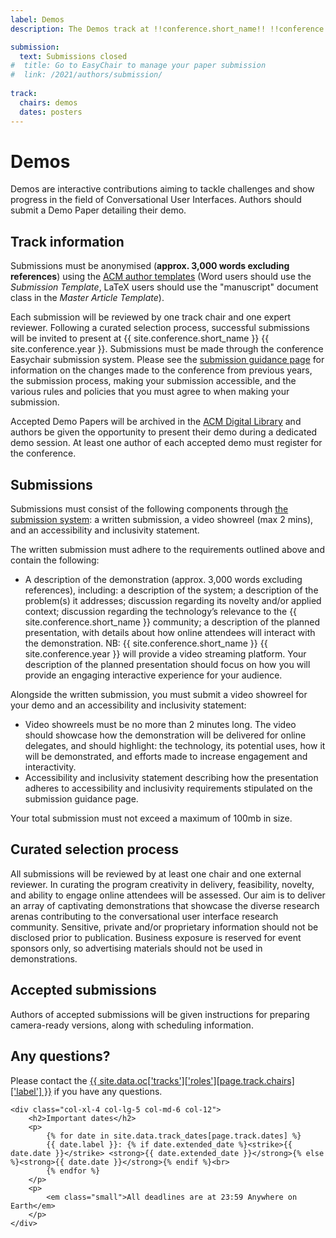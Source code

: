 ```yaml
---
label: Demos
description: The Demos track at !!conference.short_name!! !!conference.year!! allows authors to present interactive contributions aiming to tackle challenges and show progress in the field of Conversational User Interfaces. 

submission:
  text: Submissions closed
#  title: Go to EasyChair to manage your paper submission
#  link: /2021/authors/submission/
  
track:
  chairs: demos
  dates: posters
---
```


# Demos

Demos are interactive contributions aiming to tackle challenges and show progress in the field of Conversational User Interfaces. Authors should submit a Demo Paper detailing their demo.

<div class="row">
	<div class="col-xl-8 col-lg-7 col-md-6 col-12">
		<h2>Track information</h2>
		<p>
			Submissions must be anonymised (<strong>approx. 3,000 words excluding references</strong>) using the <a href="https://www.acm.org/publications/taps/word-template-workflow#h-2.-the-workflow-and-templates" title="ACM template information">ACM author templates</a> (Word users should use the <em>Submission Template</em>, LaTeX users should use the "manuscript" document class in the <em>Master Article Template</em>).
		</p>
		<p>
			Each submission will be reviewed by one track chair and one expert reviewer. Following a curated selection process, successful submissions will be invited to present at {{ site.conference.short_name }} {{ site.conference.year }}. Submissions must be made through the conference Easychair submission system.  Please see the <a href="{{ "/authors/submission-guidance/" | relative_url }}" title="Additional submission guidance for {{ site.conference.short_name }} {{ site.conference.year }}">submission guidance page</a> for information on the changes made to the conference from previous years, the submission process, making your submission accessible, and the various rules and policies that you must agree to when making your submission.
		</p>
		<p>
			Accepted Demo Papers will be archived in the <a href="http://dl.acm.org/" title="The ACM Digital Library">ACM Digital Library</a> and authors be given the opportunity to present their demo during a dedicated demo session. At least one author of each accepted demo must register for the conference.
		</p>
		<h2>Submissions</h2>
		<p>
			Submissions must consist of the following components through <a href="{{ "/authors/submission/" | relative_url }}" title="The submission system for {{ site.conference.short_name }} {{ site.conference.year }}">the submission system</a>: a written submission, a video showreel (max 2 mins), and an accessibility and inclusivity statement. 
		</p>
		<p>
			The written submission must adhere to the requirements outlined above and contain the following: 
			<ul>
				<li>
					A description of the demonstration (approx. 3,000 words excluding references), including: a description of the system; a description of the problem(s) it addresses;  discussion regarding its novelty and/or applied context; discussion regarding the technology’s relevance to the {{ site.conference.short_name }} community; a description of the planned presentation, with details about how online attendees will interact with the demonstration. NB: {{ site.conference.short_name }} {{ site.conference.year }} will provide a video streaming platform. Your description of the planned presentation should focus on how you will provide an engaging interactive experience for your audience.
				</li>
			</ul>
		Alongside the written submission, you must submit a video showreel for your demo and an accessibility and inclusivity statement:
			<ul>
				<li>
					Video showreels must be no more than 2 minutes long. The video should showcase how the demonstration will be delivered for online delegates, and should highlight: the technology, its potential uses, how it will be demonstrated, and efforts made to increase engagement and interactivity.
				</li>
				<li>
					Accessibility and inclusivity statement describing how the presentation adheres to accessibility and inclusivity requirements stipulated on the submission guidance page.
				</li>
			</ul>
		</p>
		<p>
			Your total submission must not exceed a maximum of 100mb in size.
		</p>
		<h2>Curated selection process</h2>
		<p>
			All submissions will be reviewed by at least one chair and one external reviewer.  In curating the program creativity in delivery, feasibility, novelty, and ability to engage online attendees will be assessed. Our aim is to deliver an array of captivating demonstrations that showcase the diverse research arenas contributing to the conversational user interface research community. Sensitive, private and/or proprietary information should not be disclosed prior to publication. Business exposure is reserved for event sponsors only, so advertising materials should not be used in demonstrations. 
		</p>
		<h2>Accepted submissions</h2>
		<p>
			Authors of accepted submissions will be given instructions for preparing camera-ready versions, along with scheduling information.
		</p>
		<h2>Any questions?</h2>
		<p>
			Please contact the <a href="{{ site.data.oc['tracks']['roles'][page.track.chairs]['email'] }}" title="Contact the {{ site.conference.short_name }} {{ site.conference.year }} {{ site.data.oc['tracks']['roles'][page.track.chairs]['label'] }} if you have any questions">{{ site.data.oc['tracks']['roles'][page.track.chairs]['label'] }}</a> if you have any questions.
		</p>
	</div>

	<div class="col-xl-4 col-lg-5 col-md-6 col-12">
		<h2>Important dates</h2>
		<p>
			{% for date in site.data.track_dates[page.track.dates] %}
			{{ date.label }}: {% if date.extended_date %}<strike>{{ date.date }}</strike> <strong>{{ date.extended_date }}</strong>{% else %}<strong>{{ date.date }}</strong>{% endif %}<br>
			{% endfor %}
		</p>
		<p>
			<em class="small">All deadlines are at 23:59 Anywhere on Earth</em>
		</p>
	</div>
</div>
